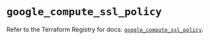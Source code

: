# `google_compute_ssl_policy`

Refer to the Terraform Registry for docs: [`google_compute_ssl_policy`](https://registry.terraform.io/providers/hashicorp/google/6.14.1/docs/resources/compute_ssl_policy).
